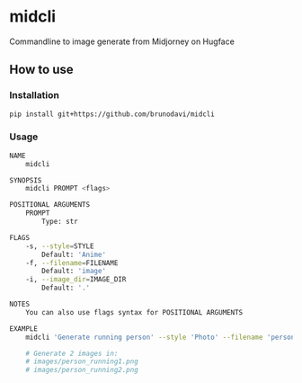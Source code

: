 # midcli

Commandline to image generate from Midjorney on Hugface

## How to use

### Installation

```sh
pip install git+https://github.com/brunodavi/midcli
```

### Usage

```sh
NAME
    midcli

SYNOPSIS
    midcli PROMPT <flags>

POSITIONAL ARGUMENTS
    PROMPT
        Type: str

FLAGS
    -s, --style=STYLE
        Default: 'Anime'
    -f, --filename=FILENAME
        Default: 'image'
    -i, --image_dir=IMAGE_DIR
        Default: '.'

NOTES
    You can also use flags syntax for POSITIONAL ARGUMENTS

EXAMPLE
    midcli 'Generate running person' --style 'Photo' --filename 'person_running' --image_dir '~/Images'

    # Generate 2 images in:
    # images/person_running1.png
    # images/person_running2.png
```
